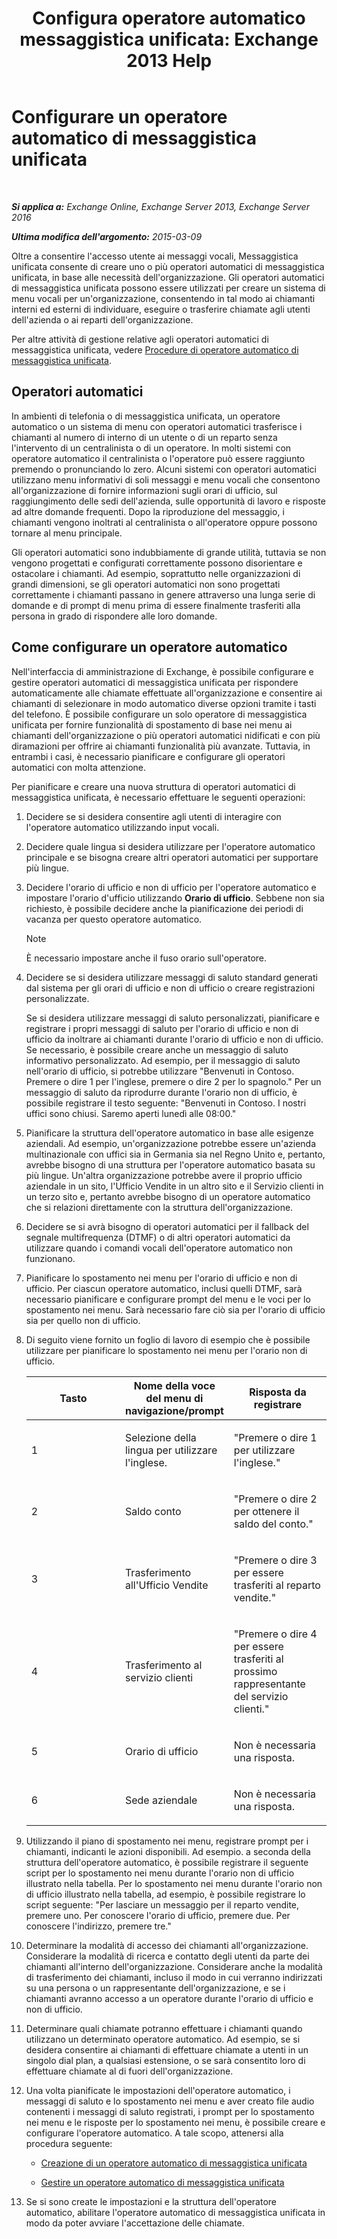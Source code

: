﻿---
title: 'Configura operatore automatico messaggistica unificata: Exchange 2013 Help'
TOCTitle: Configurare un operatore automatico di messaggistica unificata
ms:assetid: 0a3492f8-8aba-4904-96fd-6e023175012a
ms:mtpsurl: https://technet.microsoft.com/it-it/library/JJ673508(v=EXCHG.150)
ms:contentKeyID: 50479970
ms.date: 05/22/2018
mtps_version: v=EXCHG.150
ms.translationtype: MT
---

# Configurare un operatore automatico di messaggistica unificata

 

_**Si applica a:** Exchange Online, Exchange Server 2013, Exchange Server 2016_

_**Ultima modifica dell'argomento:** 2015-03-09_

Oltre a consentire l'accesso utente ai messaggi vocali, Messaggistica unificata consente di creare uno o più operatori automatici di messaggistica unificata, in base alle necessità dell'organizzazione. Gli operatori automatici di messaggistica unificata possono essere utilizzati per creare un sistema di menu vocali per un'organizzazione, consentendo in tal modo ai chiamanti interni ed esterni di individuare, eseguire o trasferire chiamate agli utenti dell'azienda o ai reparti dell'organizzazione.

Per altre attività di gestione relative agli operatori automatici di messaggistica unificata, vedere [Procedure di operatore automatico di messaggistica unificata](um-auto-attendant-procedures-exchange-2013-help.md).

## Operatori automatici

In ambienti di telefonia o di messaggistica unificata, un operatore automatico o un sistema di menu con operatori automatici trasferisce i chiamanti al numero di interno di un utente o di un reparto senza l'intervento di un centralinista o di un operatore. In molti sistemi con operatore automatico il centralinista o l'operatore può essere raggiunto premendo o pronunciando lo zero. Alcuni sistemi con operatori automatici utilizzano menu informativi di soli messaggi e menu vocali che consentono all'organizzazione di fornire informazioni sugli orari di ufficio, sul raggiungimento delle sedi dell'azienda, sulle opportunità di lavoro e risposte ad altre domande frequenti. Dopo la riproduzione del messaggio, i chiamanti vengono inoltrati al centralinista o all'operatore oppure possono tornare al menu principale.

Gli operatori automatici sono indubbiamente di grande utilità, tuttavia se non vengono progettati e configurati correttamente possono disorientare e ostacolare i chiamanti. Ad esempio, soprattutto nelle organizzazioni di grandi dimensioni, se gli operatori automatici non sono progettati correttamente i chiamanti passano in genere attraverso una lunga serie di domande e di prompt di menu prima di essere finalmente trasferiti alla persona in grado di rispondere alle loro domande.

## Come configurare un operatore automatico

Nell'interfaccia di amministrazione di Exchange, è possibile configurare e gestire operatori automatici di messaggistica unificata per rispondere automaticamente alle chiamate effettuate all'organizzazione e consentire ai chiamanti di selezionare in modo automatico diverse opzioni tramite i tasti del telefono. È possibile configurare un solo operatore di messaggistica unificata per fornire funzionalità di spostamento di base nei menu ai chiamanti dell'organizzazione o più operatori automatici nidificati e con più diramazioni per offrire ai chiamanti funzionalità più avanzate. Tuttavia, in entrambi i casi, è necessario pianificare e configurare gli operatori automatici con molta attenzione.

Per pianificare e creare una nuova struttura di operatori automatici di messaggistica unificata, è necessario effettuare le seguenti operazioni:

1.  Decidere se si desidera consentire agli utenti di interagire con l'operatore automatico utilizzando input vocali.

2.  Decidere quale lingua si desidera utilizzare per l'operatore automatico principale e se bisogna creare altri operatori automatici per supportare più lingue.

3.  Decidere l'orario di ufficio e non di ufficio per l'operatore automatico e impostare l'orario d'ufficio utilizzando **Orario di ufficio**. Sebbene non sia richiesto, è possibile decidere anche la pianificazione dei periodi di vacanza per questo operatore automatico.
    

    > [!NOTE]
    > È necessario impostare anche il fuso orario sull'operatore.



4.  Decidere se si desidera utilizzare messaggi di saluto standard generati dal sistema per gli orari di ufficio e non di ufficio o creare registrazioni personalizzate.
    
    Se si desidera utilizzare messaggi di saluto personalizzati, pianificare e registrare i propri messaggi di saluto per l'orario di ufficio e non di ufficio da inoltrare ai chiamanti durante l'orario di ufficio e non di ufficio. Se necessario, è possibile creare anche un messaggio di saluto informativo personalizzato. Ad esempio, per il messaggio di saluto nell'orario di ufficio, si potrebbe utilizzare "Benvenuti in Contoso. Premere o dire 1 per l'inglese, premere o dire 2 per lo spagnolo." Per un messaggio di saluto da riprodurre durante l'orario non di ufficio, è possibile registrare il testo seguente: "Benvenuti in Contoso. I nostri uffici sono chiusi. Saremo aperti lunedì alle 08:00."

5.  Pianificare la struttura dell'operatore automatico in base alle esigenze aziendali. Ad esempio, un'organizzazione potrebbe essere un'azienda multinazionale con uffici sia in Germania sia nel Regno Unito e, pertanto, avrebbe bisogno di una struttura per l'operatore automatico basata su più lingue. Un'altra organizzazione potrebbe avere il proprio ufficio aziendale in un sito, l'Ufficio Vendite in un altro sito e il Servizio clienti in un terzo sito e, pertanto avrebbe bisogno di un operatore automatico che si relazioni direttamente con la struttura dell'organizzazione.

6.  Decidere se si avrà bisogno di operatori automatici per il fallback del segnale multifrequenza (DTMF) o di altri operatori automatici da utilizzare quando i comandi vocali dell'operatore automatico non funzionano.

7.  Pianificare lo spostamento nei menu per l'orario di ufficio e non di ufficio. Per ciascun operatore automatico, inclusi quelli DTMF, sarà necessario pianificare e configurare prompt del menu e le voci per lo spostamento nei menu. Sarà necessario fare ciò sia per l'orario di ufficio sia per quello non di ufficio.

8.  Di seguito viene fornito un foglio di lavoro di esempio che è possibile utilizzare per pianificare lo spostamento nei menu per l'orario non di ufficio.
    
    
    <table>
    <colgroup>
    <col style="width: 33%" />
    <col style="width: 33%" />
    <col style="width: 33%" />
    </colgroup>
    <thead>
    <tr class="header">
    <th><strong>Tasto</strong></th>
    <th><strong>Nome della voce del menu di navigazione/prompt</strong></th>
    <th><strong>Risposta da registrare</strong></th>
    </tr>
    </thead>
    <tbody>
    <tr class="odd">
    <td><p>1</p></td>
    <td><p>Selezione della lingua per utilizzare l'inglese.</p></td>
    <td><p>&quot;Premere o dire 1 per utilizzare l'inglese.&quot;</p></td>
    </tr>
    <tr class="even">
    <td><p>2</p></td>
    <td><p>Saldo conto</p></td>
    <td><p>&quot;Premere o dire 2 per ottenere il saldo del conto.&quot;</p></td>
    </tr>
    <tr class="odd">
    <td><p>3</p></td>
    <td><p>Trasferimento all'Ufficio Vendite</p></td>
    <td><p>&quot;Premere o dire 3 per essere trasferiti al reparto vendite.&quot;</p></td>
    </tr>
    <tr class="even">
    <td><p>4</p></td>
    <td><p>Trasferimento al servizio clienti</p></td>
    <td><p>&quot;Premere o dire 4 per essere trasferiti al prossimo rappresentante del servizio clienti.&quot;</p></td>
    </tr>
    <tr class="odd">
    <td><p>5</p></td>
    <td><p>Orario di ufficio</p></td>
    <td><p>Non è necessaria una risposta.</p></td>
    </tr>
    <tr class="even">
    <td><p>6</p></td>
    <td><p>Sede aziendale</p></td>
    <td><p>Non è necessaria una risposta.</p></td>
    </tr>
    </tbody>
    </table>


9.  Utilizzando il piano di spostamento nei menu, registrare prompt per i chiamanti, indicanti le azioni disponibili. Ad esempio. a seconda della struttura dell'operatore automatico, è possibile registrare il seguente script per lo spostamento nei menu durante l'orario non di ufficio illustrato nella tabella. Per lo spostamento nei menu durante l'orario non di ufficio illustrato nella tabella, ad esempio, è possibile registrare lo script seguente: "Per lasciare un messaggio per il reparto vendite, premere uno. Per conoscere l'orario di ufficio, premere due. Per conoscere l'indirizzo, premere tre."

10. Determinare la modalità di accesso dei chiamanti all'organizzazione. Considerare la modalità di ricerca e contatto degli utenti da parte dei chiamanti all'interno dell'organizzazione. Considerare anche la modalità di trasferimento dei chiamanti, incluso il modo in cui verranno indirizzati su una persona o un rappresentante dell'organizzazione, e se i chiamanti avranno accesso a un operatore durante l'orario di ufficio e non di ufficio.

11. Determinare quali chiamate potranno effettuare i chiamanti quando utilizzano un determinato operatore automatico. Ad esempio, se si desidera consentire ai chiamanti di effettuare chiamate a utenti in un singolo dial plan, a qualsiasi estensione, o se sarà consentito loro di effettuare chiamate al di fuori dell'organizzazione.

12. Una volta pianificate le impostazioni dell'operatore automatico, i messaggi di saluto e lo spostamento nei menu e aver creato file audio contenenti i messaggi di saluto registrati, i prompt per lo spostamento nei menu e le risposte per lo spostamento nei menu, è possibile creare e configurare l'operatore automatico. A tale scopo, attenersi alla procedura seguente:
    
      - [Creazione di un operatore automatico di messaggistica unificata](create-a-um-auto-attendant-exchange-2013-help.md)
    
      - [Gestire un operatore automatico di messaggistica unificata](manage-a-um-auto-attendant-exchange-2013-help.md)

13. Se si sono create le impostazioni e la struttura dell'operatore automatico, abilitare l'operatore automatico di messaggistica unificata in modo da poter avviare l'accettazione delle chiamate.

